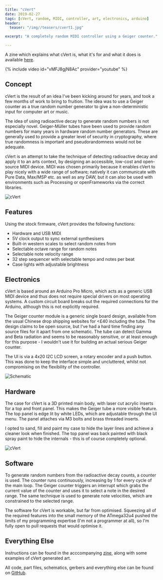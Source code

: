 ```yaml
---
title: "cVert"
date: 2019-02-27
tags: [cVert, random, MIDI, controller, art, electronics, arduino]
header:
  teaser: "/img//teasers/cvert1.jpg"

excerpt: "A completely random MIDI controller using a Geiger counter."

---
```

A zine which explains what cVert is, what it's for and what it does is available [here](https://github.com/walkerdanny/cVert/blob/master/documentation/zine.pdf).

{% include video id="vMFJ8gjN8Ac" provider="youtube" %}


## Concept

cVert is the result of an idea I've been kicking around for years, and took a few months of work to bring to fruition. The idea was to use a Geiger counter as a true random number generator to give a non-deterministic input for computer art or music.

The idea of using radioactive decay to generate random numbers is not especially novel. Geiger-Müller tubes have been used to provide random numbers for many years in hardware random number generators. These are generally used to provide a greater level of security in cryptography, where true randomness is important and pseudorandomness would not be adequate.

cVert is an attempt to take the technique of detecting radioactive decay and apply it to an arts context, by designing an accessible, low-cost and open-source MIDI device. MIDI was chosen primarily because it enables cVert to play nicely with a wide range of software; natively it can communicate with Pure Data, Max/MSP etc. as well as any DAW, but it can also be used with environments such as Processing or openFrameworks via the correct libraries.

<img src="{{ site.url }}{{ site.baseurl }}/img/cvert1.png" alt="cVert">


## Features

Using the stock firmware, cVert provides the following functions:
- Hardware and USB MIDI
- 5V clock output to sync external synthesisers
- Built-in western scales to select random notes from
- Selectable octave range for random notes
- Selectable note velocity range
- 32 step sequencer with selectable tempo and notes per beat
- Case lights with adjustable brightness


## Electronics

cVert is based around an Arduino Pro Micro, which acts as a generic USB MIDI device and thus does not require special drivers on most operating systems. A custom circuit board breaks out the required connections for the Arduino, although this is not explicitly required.

The Geiger counter module is a generic single board design, available from the usual Chinese drop shipping websites for <£40 including the tube. The design claims to be open source, but I've had a hard time finding any source files for it apart from one schematic. The tube can detect Gamma and Beta radiation and seems to be reasonably sensitive, or at least enough for this purpose - I wouldn't use it for building an actual serious Geiger counter.

The UI is via a 4x20 I2C LCD screen, a rotary encoder and a push button. This was done to keep the interface simple and uncluttered, whilst not compromising on the flexibility of the controller.

<img src="{{ site.url }}{{ site.baseurl }}/img/cvert-schematic.png" alt="Schematic">


## Hardware

The case for cVert is a 3D printed main body, with laser cut acrylic inserts for a top and front panel. This makes the Geiger tube a more visible feature. The top panel is edge lit by white LEDs, which are adjustable through the UI menu. The panel attaches via M3 bolts and brass threaded inserts.

I opted to sand, fill and paint my case to hide the layer lines and achieve a cleaner look when finished. The top panel was back painted with black spray paint to hide the internals - this is of course completely optional.

<img src="{{ site.url }}{{ site.baseurl }}/img/cvert2.png" alt="cVert">


## Software

To generate random numbers from the radioactive decay counts, a counter is used. The counter runs continuously, increasing by 1 for every cycle of the main loop. The Geiger counter triggers an interrupt which grabs the current value of the counter and uses it to select a note in the desired range. The same technique is used to generate note velocities, which are constrained to the selected range.

The software for cVert is workable, but far from optimised. Squeezing all of the required features into the small memory of the ATmega32u4 pushed the limits of my programming expertise (I'm not a programmer at all), so I'm fully open to pull requests that would optimise it.


## Everything Else

Instructions can be found in the acccompanying [zine](https://github.com/walkerdanny/cVert/blob/master/documentation/zine.pdf), along with some examples of cVert generated art.

All code, part files, schematics, gerbers and everything else can be found on [GitHub](https://github.com/walkerdanny/cvert).

